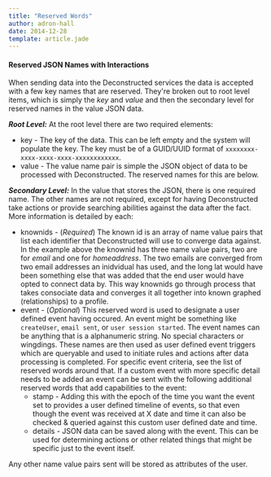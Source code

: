 ```yaml
---
title: "Reserved Words"
author: adron-hall
date: 2014-12-28
template: article.jade
---
```


#### Reserved JSON Names with Interactions
When sending data into the Deconstructed services the data is accepted with a few key names that are reserved. They're broken out to root level items, which is simply the *key* and *value* and then the secondary level for reserved names in the value JSON data.

***Root Level:***
At the root level there are two required elements:

 * key - The key of the data. This can be left empty and the system will populate the key. The key must be of a GUID/UUID format of `xxxxxxxx-xxxx-xxxx-xxxx-xxxxxxxxxxxx`.
 * value - The value name pair is simple the JSON object of data to be processed with Deconstructed. The reserved names for this are below.
 
***Secondary Level:***
In the value that stores the JSON, there is one required name. The other names are not required, except for having Deconstructed take actions or provide searching abilities against the data after the fact. More information is detailed by each:

 * knownids - (*Required*) The known id is an array of name value pairs that list each identifier that Deconstructed will use to converge data against. In the example above the knownid has three name value pairs, two are for *email* and one for *homeaddress*. The two emails are converged from two email addresses an inidvidual has used, and the long lat would have been something else that was added that the end user would have opted to connect data by. This way knownids go through process that takes consociate data and converges it all together into known graphed (relationships) to a profile.
 * event - (*Optional*) This reserved word is used to designate a user defined event having occured. An event might be something like `createUser`, `email sent`, or `user session started`. The event names can be anything that is a alphanumeric string. No special characters or wingdings. These names are then used as user defined event triggers which are queryable and used to initiate rules and actions after data processing is completed. For specific event criteria, see the list of reserved words around that. If a custom event with more specific detail needs to be added an event can be sent with the following additional reserved words that add capabilities to the event:
 	 * stamp - Adding this with the epoch of the time you want the event set to provides a user defined timeline of events, so that even though the event was received at X date and time it can also be checked & queried against this custom user defined date and time.
 	 * details - JSON data can be saved along with the event. This can be used for determining actions or other related things that might be specific just to the event itself.
 	  
Any other name value pairs sent will be stored as attributes of the user. 